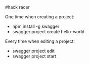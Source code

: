 #hack racer



One time when creating a project:
- npm install -g swagger
- swagger project create hello-world

Every time when editing a project:
- swagger project edit
- swagger project start

